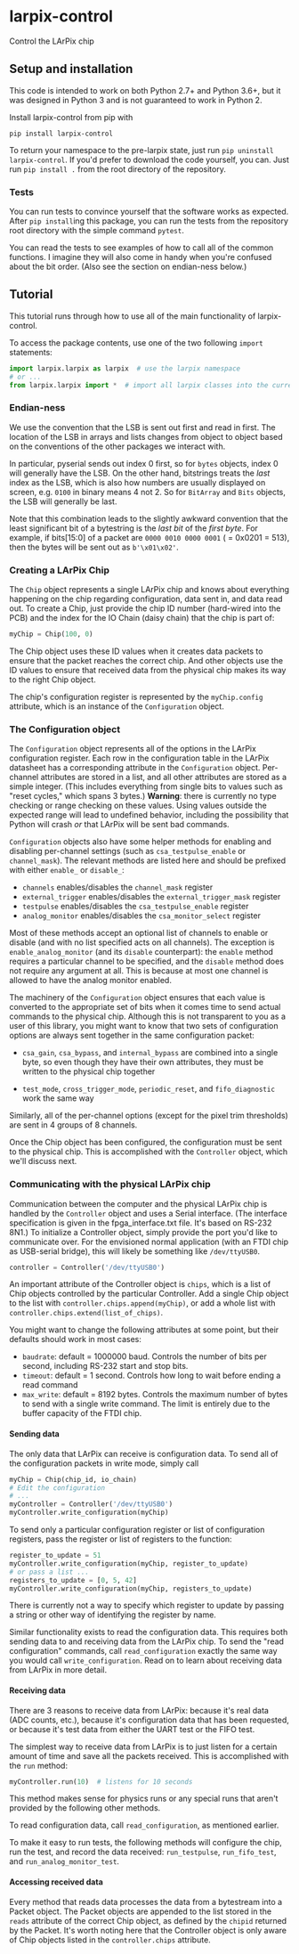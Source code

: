 # larpix-control

Control the LArPix chip

## Setup and installation

This code is intended to work on both Python 2.7+ and Python 3.6+,
but it was designed in Python 3 and is not guaranteed to work in
Python 2.

Install larpix-control from pip with

```
pip install larpix-control
```

To return your namespace to the pre-larpix state, just
run `pip uninstall larpix-control`. If you'd prefer to download the code
yourself, you can. Just run `pip install .` from the root directory of
the repository.

### Tests

You can run tests to convince yourself that the software works as
expected. After `pip install`ing this package, you can run the tests
from the repository root directory with the simple command `pytest`.

You can read the tests to see examples of how to call all of the common
functions. I imagine they will also come in handy when you're confused
about the bit order. (Also see the section on endian-ness below.)

## Tutorial

This tutorial runs through how to use all of the main functionality of
larpix-control.

To access the package contents, use one of the two following `import`
statements:

```python
import larpix.larpix as larpix  # use the larpix namespace
# or ...
from larpix.larpix import *  # import all larpix classes into the current namespace
```

### Endian-ness

We use the convention that the LSB is sent out first and read in first.
The location of the LSB in arrays and lists changes from object to
object based on the conventions of the other packages we interact with.

In particular, pyserial sends out index 0 first, so for `bytes` objects,
index 0 will generally have the LSB. On the other hand, bitstrings
treats the _last_ index as the LSB, which is also how numbers are
usually displayed on screen, e.g. `0100` in binary means 4 not 2. So for
`BitArray` and `Bits` objects, the LSB will generally be last.

Note that this combination leads to the slightly awkward convention that
the least significant bit of a bytestring is the *last bit* of the
*first byte*. For example, if bits[15:0] of a packet are
`0000 0010 0000 0001` ( = 0x0201 = 513), then the bytes will be sent out as
`b'\x01\x02'`.

### Creating a LArPix Chip

The `Chip` object represents a single LArPix chip and knows about
everything happening on the chip regarding configuration, data sent in,
and data read out. To create a Chip, just provide the chip ID number
(hard-wired into the PCB) and the index for the IO Chain (daisy chain)
that the chip is part of:

```python
myChip = Chip(100, 0)
```

The Chip object uses these ID values when it creates data packets to
ensure that the packet reaches the correct chip. And other objects use
the ID values to ensure that received data from the physical chip makes
its way to the right Chip object.

The chip's configuration register is represented by the `myChip.config`
attribute, which is an instance of the `Configuration` object.

### The Configuration object

The `Configuration` object represents all of the options in the LArPix
configuration register. Each row in the configuration table in the LArPix datasheet
has a corresponding attribute in the `Configuration` object. Per-channel
attributes are stored in a list, and all other attributes are stored as
a simple integer. (This includes everything from single bits to values
such as "reset cycles," which spans 3 bytes.) **Warning**: there is
currently no type checking or range checking on these values. Using
values outside the expected range will lead to undefined behavior,
including the possibility that Python will crash _or_ that LArPix will
be sent bad commands.

`Configuration` objects also have some helper methods for enabling and
disabling per-channel settings (such as `csa_testpulse_enable` or
`channel_mask`). The relevant methods are listed here and should be
prefixed with either `enable_` or `disable_`:

 - `channels` enables/disables the `channel_mask` register
 - `external_trigger` enables/disables the `external_trigger_mask`
    register
 - `testpulse` enables/disables the `csa_testpulse_enable` register
 - `analog_monitor` enables/disables the `csa_monitor_select` register

Most of these methods accept an optional list of channels to enable or
disable (and with no list specified acts on all channels). The exception
is `enable_analog_monitor` (and its `disable` counterpart): the `enable`
method requires a particular channel to be specified, and the `disable`
method does not require any argument at all. This is because at most one
channel is allowed to have the analog monitor enabled.

The machinery of the `Configuration` object ensures that each value is
converted to the appropriate set of bits when it comes time to send
actual commands to the physical chip. Although this is not transparent
to you as a user of this library, you might want to know that two sets of
configuration options are always sent together in the same configuration
packet:

 - `csa_gain`, `csa_bypass`, and `internal_bypass` are combined into a
   single byte, so even though they have their own attributes, they must
   be written to the physical chip together

 - `test_mode`, `cross_trigger_mode`, `periodic_reset`, and
   `fifo_diagnostic` work the same way

Similarly, all of the per-channel options (except for the pixel trim
thresholds) are sent in 4 groups of 8 channels.

Once the Chip object has been configured, the configuration must be sent
to the physical chip. This is accomplished with the `Controller` object,
which we'll discuss next.

### Communicating with the physical LArPix chip

Communication between the computer and the physical LArPix chip is
handled by the `Controller` object and uses a Serial interface. (The
interface specification is given in the fpga\_interface.txt file. It's
based on RS-232 8N1.) To initialize a Controller object, simply provide
the port you'd like to communicate over. For the envisioned normal
application (with an FTDI chip as USB-serial bridge), this will likely
be something like `/dev/ttyUSB0`.

```python
controller = Controller('/dev/ttyUSB0')
```

An important attribute of the Controller object is `chips`, which is a
list of Chip objects controlled by the particular Controller. Add a
single Chip object to the list with `controller.chips.append(myChip)`,
or add a whole list with `controller.chips.extend(list_of_chips)`.

You might want to change the following
attributes at some point, but their defaults should work in most cases:

 - `baudrate`: default = 1000000 baud. Controls the number of bits per
   second, including RS-232 start and stop bits.
 - `timeout`: default = 1 second. Controls how long to wait before
   ending a read command
 - `max_write`: default = 8192 bytes. Controls the maximum number of
   bytes to send with a single write command. The limit is entirely due
   to the buffer capacity of the FTDI chip.

#### Sending data

The only data that LArPix can receive is configuration data. To send all
of the configuration packets in write mode, simply call

```python
myChip = Chip(chip_id, io_chain)
# Edit the configuration
# ...
myController = Controller('/dev/ttyUSB0')
myController.write_configuration(myChip)
```

To send only a particular configuration register or list of
configuration registers, pass the register or list of registers to the
function:

```python
register_to_update = 51
myController.write_configuration(myChip, register_to_update)
# or pass a list ...
registers_to_update = [0, 5, 42]
myController.write_configuration(myChip, registers_to_update)
```

There is currently not a way to specify which register to update by
passing a string or other way of identifying the register by name.

Similar functionality exists to read the configuration data. This
requires both sending data to and receiving data from the LArPix chip.
To send the "read configuration" commands, call `read_configuration`
exactly the same way you would call `write_configuration`. Read on to
learn about receiving data from LArPix in more detail.

#### Receiving data

There are 3 reasons to receive data from LArPix: because it's real data
(ADC counts, etc.), because it's configuration data that has been
requested, or because it's test data from either the UART test or the
FIFO test.

The simplest way to receive data from LArPix is to just listen for a
certain amount of time and save all the packets received. This is
accomplished with the `run` method:

```python
myController.run(10)  # listens for 10 seconds
```

This method makes sense for physics runs or any special runs that aren't
provided by the following other methods.

To read configuration data, call `read_configuration`, as mentioned
earlier.

To make it easy to run tests, the following methods will configure the
chip, run the test, and record the data received: `run_testpulse`,
`run_fifo_test`, and `run_analog_monitor_test`.

#### Accessing received data

Every method that reads data processes the data from a bytestream into a
Packet object. The Packet objects are appended to the list stored in the
`reads` attribute of the correct Chip object, as defined by the `chipid`
returned by the Packet. It's worth noting here that the Controller
object is only aware of Chip objects listed in the `controller.chips`
attribute.
